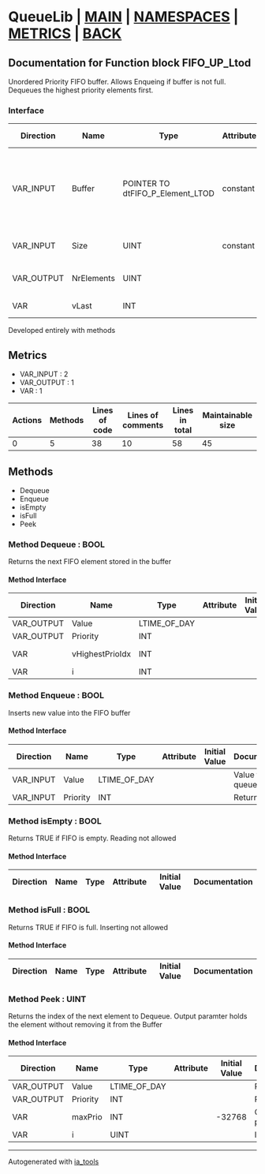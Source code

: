 # QueueLib | [MAIN] | [NAMESPACES] | [METRICS] | [BACK]  

## Documentation for Function block FIFO_UP_Ltod  

Unordered Priority FIFO buffer. Allows Enqueing if buffer is not full. Dequeues the highest priority elements first.  

### Interface  

| Direction | Name | Type | Attribute | Initial Value | Documentation |
| --------- | ---- | ---- | --------- | ------------- | ------------- |
| VAR_INPUT | Buffer | POINTER TO dtFIFO_P_Element_LTOD | constant | 0 | Externally allocated buffer. Must be in format ARRAY[0..N]. ! Block doesn't check for Null pointer |  
| VAR_INPUT | Size | UINT | constant | 0 | Size/Max elements of the buffer |  
| VAR_OUTPUT | NrElements | UINT |  | 0 | Number of elements in the FIFO |  
| VAR | vLast | INT |  | -1 | Position of the last item |  

Developed entirely with methods  

## Metrics  

- VAR_INPUT : 2
- VAR_OUTPUT : 1
- VAR : 1

| Actions | Methods | Lines of code | Lines of comments | Lines in total | Maintainable size |
| ------- | ------- | ------------- | ----------------- | -------------- | ----------------- |
| 0 | 5 | 38 |10 |58 | 45 |



## Methods  
- Dequeue
- Enqueue
- isEmpty
- isFull
- Peek

### Method Dequeue : BOOL  

Returns the next FIFO element stored in the buffer  

#### Method Interface  

| Direction | Name | Type | Attribute | Initial Value | Documentation |
| --------- | ---- | ---- | --------- | ------------- | ------------- |
| VAR_OUTPUT | Value | LTIME_OF_DAY |  |  | Return value |  
| VAR_OUTPUT | Priority | INT |  |  | Return priority |  
| VAR | vHighestPrioIdx | INT |  |  | Highest priority index |  
| VAR | i | INT |  |  | Iterator variable |  


### Method Enqueue : BOOL  

Inserts new value into the FIFO buffer  

#### Method Interface  

| Direction | Name | Type | Attribute | Initial Value | Documentation |
| --------- | ---- | ---- | --------- | ------------- | ------------- |
| VAR_INPUT | Value | LTIME_OF_DAY |  |  | Value to add to queue |  
| VAR_INPUT | Priority | INT |  |  | Return priority |  


### Method isEmpty : BOOL  

Returns TRUE if FIFO is empty. Reading not allowed  

#### Method Interface  

| Direction | Name | Type | Attribute | Initial Value | Documentation |
| --------- | ---- | ---- | --------- | ------------- | ------------- |


### Method isFull : BOOL  

Returns TRUE if FIFO is full. Inserting not allowed  

#### Method Interface  

| Direction | Name | Type | Attribute | Initial Value | Documentation |
| --------- | ---- | ---- | --------- | ------------- | ------------- |


### Method Peek : UINT  

Returns the index of the next element to Dequeue. Output paramter holds the element without removing it from the Buffer  

#### Method Interface  

| Direction | Name | Type | Attribute | Initial Value | Documentation |
| --------- | ---- | ---- | --------- | ------------- | ------------- |
| VAR_OUTPUT | Value | LTIME_OF_DAY |  |  | Return value |  
| VAR_OUTPUT | Priority | INT |  |  | Return priority |  
| VAR | maxPrio | INT |  | -32768 | Current highest priority value |  
| VAR | i | UINT |  |  | Iterator variable |  



---
Autogenerated with [ia_tools](https://github.com/tkucic/ia_tools)  

[MAIN]: ../../../../index.md
[NAMESPACES]: ../../nsList.md
[METRICS]: ../../../metrics.md
[BACK]: ../nsMain.md
